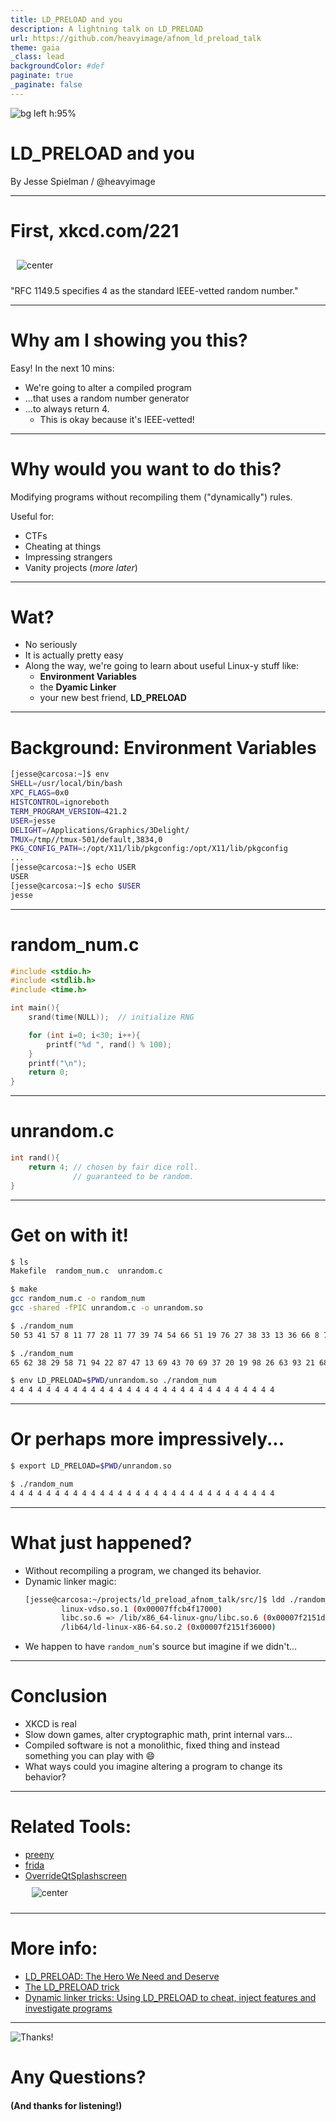```yaml
---
title: LD_PRELOAD and you
description: A lightning talk on LD_PRELOAD
url: https://github.com/heavyimage/afnom_ld_preload_talk
theme: gaia
_class: lead
backgroundColor: #def
paginate: true
_paginate: false
---
```


<!-- from: https://eliotakira.com/articles/unix-magic/ -->
![bg left h:95%](https://eliotakira.com/media/art/unix-magic.jpg)


# LD_PRELOAD and you

By Jesse Spielman / @heavyimage

---

# First, xkcd.com/221

<style>
img[alt~="center"] {
  display: block;
  margin: 0 auto;
  padding: 80px;
}
</style>

![center](https://imgs.xkcd.com/comics/random_number.png)

"RFC 1149.5 specifies 4 as the standard IEEE-vetted random number."


---
# Why am I showing you this?

Easy!  In the next 10 mins:

- We're going to alter a compiled program
- ...that uses a random number generator
- ...to always return 4.
    - This is okay because it's IEEE-vetted!


---
# Why would you want to do this?

Modifying programs without recompiling them ("dynamically") rules.

Useful for:

- CTFs
- Cheating at things
- Impressing strangers
- Vanity projects (*more later*)



---
# Wat?

- No seriously
- It is actually pretty easy
- Along the way, we're going to learn about useful Linux-y stuff like:
    - **Environment Variables**
    - the **Dyamic Linker**
    - your new best friend, **LD_PRELOAD**



---
# Background: Environment Variables

```bash
[jesse@carcosa:~]$ env
SHELL=/usr/local/bin/bash
XPC_FLAGS=0x0
HISTCONTROL=ignoreboth
TERM_PROGRAM_VERSION=421.2
USER=jesse
DELIGHT=/Applications/Graphics/3Delight/
TMUX=/tmp//tmux-501/default,3834,0
PKG_CONFIG_PATH=:/opt/X11/lib/pkgconfig:/opt/X11/lib/pkgconfig
...
[jesse@carcosa:~]$ echo USER
USER
[jesse@carcosa:~]$ echo $USER
jesse
```

---
# random_num.c

```c
#include <stdio.h>
#include <stdlib.h>
#include <time.h>

int main(){
    srand(time(NULL));  // initialize RNG

    for (int i=0; i<30; i++){
        printf("%d ", rand() % 100);
    }
    printf("\n");
    return 0;
}

```

---
# unrandom.c
```c
int rand(){
    return 4; // chosen by fair dice roll.
              // guaranteed to be random.
}
```

---
# Get on with it!

```bash
$ ls
Makefile  random_num.c  unrandom.c

$ make
gcc random_num.c -o random_num
gcc -shared -fPIC unrandom.c -o unrandom.so

$ ./random_num
50 53 41 57 8 11 77 28 11 77 39 74 54 66 51 19 76 27 38 33 13 36 66 8 70 12 38 7 2 41

$ ./random_num
65 62 38 29 58 71 94 22 87 47 13 69 43 70 69 37 20 19 98 26 63 93 21 68 22 95 83 63 46 26

$ env LD_PRELOAD=$PWD/unrandom.so ./random_num
4 4 4 4 4 4 4 4 4 4 4 4 4 4 4 4 4 4 4 4 4 4 4 4 4 4 4 4 4 4
```

---
# Or perhaps more impressively...

```bash
$ export LD_PRELOAD=$PWD/unrandom.so

$ ./random_num
4 4 4 4 4 4 4 4 4 4 4 4 4 4 4 4 4 4 4 4 4 4 4 4 4 4 4 4 4 4
```

---
# What just happened?
- Without recompiling a program, we changed its behavior.
- Dynamic linker magic:
    ```bash
    [jesse@carcosa:~/projects/ld_preload_afnom_talk/src/]$ ldd ./random_num
            linux-vdso.so.1 (0x00007ffcb4f17000)
            libc.so.6 => /lib/x86_64-linux-gnu/libc.so.6 (0x00007f2151d46000)
            /lib64/ld-linux-x86-64.so.2 (0x00007f2151f36000)
    ```
- We happen to have `random_num`'s source but imagine if we didn't...



---
# Conclusion
- XKCD is real
- Slow down games, alter cryptographic math, print internal vars...
- Compiled software is not a monolithic, fixed thing and instead something you can play with :smile:
- What ways could you imagine altering a program to change its behavior?


---

<style>
img[alt~="center"] {
  display: block;
  margin: 0 auto;
  padding: 10px;
}
</style>

# Related Tools:
- [preeny](https://github.com/zardus/preeny)
- [frida](https://frida.re)
- [OverrideQtSplashscreen](https://github.com/heavyimage/OverrideQtSplashscreen)
    ![center](https://guidebookgallery.org/pics/splashes/netscape/4.5-communicator.png)


---
# More info:
- [LD_PRELOAD: The Hero We Need and Deserve](https://blog.jessfraz.com/post/ld_preload/)
- [The LD_PRELOAD trick](http://www.goldsborough.me/c/low-level/kernel/2016/08/29/16-48-53-the_-ld_preload-_trick/)
- [Dynamic linker tricks: Using LD_PRELOAD to cheat, inject features and investigate programs](https://rafalcieslak.wordpress.com/2013/04/02/dynamic-linker-tricks-using-ld_preload-to-cheat-inject-features-and-investigate-programs/)


---
<!--_class: lead -->

![Thanks!](https://i.chzbgr.com/full/9052280320/h6561433B/cat-spending-some-time-physically-on-the-computer)

# Any Questions?
#### (And thanks for listening!)
